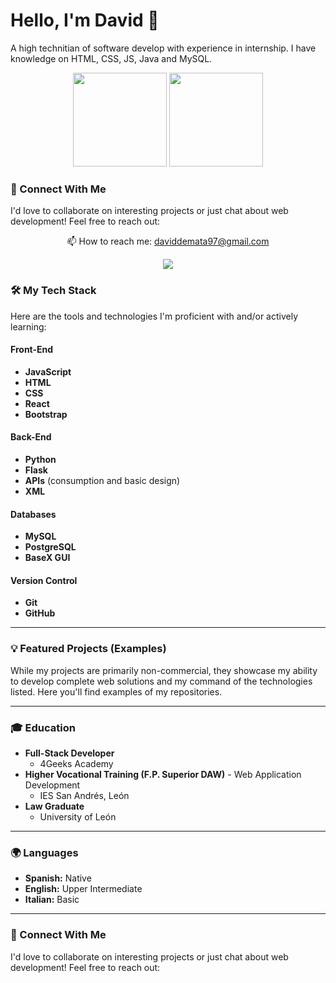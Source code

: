 # Hello, I'm David 👋
A high technitian of software develop with experience in internship. I have knowledge on HTML, CSS, JS, Java and MySQL.


<p align='center'>
   <a href="https://github.com/davidmata97-cell/CVdavidmata97-cell/commit/2d98678e48e3a00fbb756661a7b645d6907387bf&show_icons=true&count_private=true"><img
           height=150
           src="https://github-readme-stats.vercel.app/api?username=davidmata97-cell&show_icons=true&count_private=true"/></a>
   <a href="https://github.com/davidmata97-cell/github-readme-stats"><img height=150
                                                                  src="https://github-readme-stats.vercel.app/api/top-langs/?username=davidmata97-cell&layout=compact&date=2025-06-02-18-00"/></a>
</p>

### 🤝 Connect With Me

I'd love to collaborate on interesting projects or just chat about web development! Feel free to reach out:
<p align='center'>
   📫 How to reach me: <a href='mailto:daviddemata97@gmail.com'>daviddemata97@gmail.com</a>
</p>
<p align='center'>
   <a href="https://www.linkedin.com/in/david-de-mata-de-la-puente-511185263?lipi=urn%3Ali%3Apage%3Ad_flagship3_profile_view_base_contact_details%3BRIBg89XfRa2a4EWM%2FEqMdQ%3D%3D">
       <img src="https://img.shields.io/badge/linkedin-%230077B5.svg?&style=for-the-badge&logo=linkedin&logoColor=white"/>
   </a>


### 🛠️ My Tech Stack

Here are the tools and technologies I'm proficient with and/or actively learning:

#### Front-End
* **JavaScript**
* **HTML**
* **CSS**
* **React**
* **Bootstrap**

#### Back-End
* **Python**
* **Flask**
* **APIs** (consumption and basic design)
* **XML**

#### Databases
* **MySQL**
* **PostgreSQL**
* **BaseX GUI**

#### Version Control
* **Git**
* **GitHub**

---

### 💡 Featured Projects (Examples)

While my projects are primarily non-commercial, they showcase my ability to develop complete web solutions and my command of the technologies listed. Here you'll find examples of my repositories.

---

### 🎓 Education

* **Full-Stack Developer**
    * 4Geeks Academy
* **Higher Vocational Training (F.P. Superior DAW)** - Web Application Development
    * IES San Andrés, León
* **Law Graduate**
    * University of León

---

### 🌍 Languages

* **Spanish:** Native
* **English:** Upper Intermediate
* **Italian:** Basic

---

### 🤝 Connect With Me

I'd love to collaborate on interesting projects or just chat about web development! Feel free to reach out:

